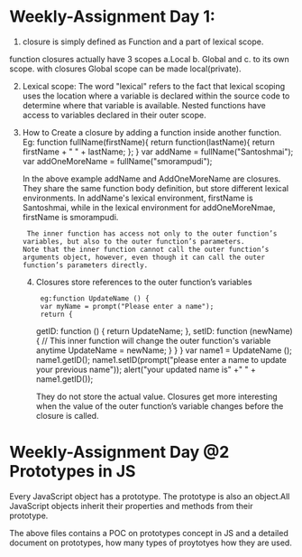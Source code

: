 
# Weekly-Assignment Day 1:
1. closure is simply defined as Function and a part of lexical scope.

function closures actually have 3 scopes a.Local b. Global and c. to its own scope.
with closures Global scope can be made local(private).

2. Lexical scope:
	The word "lexical" refers to the fact that lexical scoping uses the location where a variable is declared within the source code to determine where that variable is available. Nested functions have access to variables declared in their outer scope.
	
3. How to Create a closure
	by adding a function inside another function.
	Eg: function fullName(firstName){
					return function(lastName){
					return firstName + " " + lastName;
				};
			}
		var addName =  fullName("Santoshmai");
		var addOneMoreName = fullName("smorampudi");
	
	In the above example addName and AddOneMoreName are closures.
	They share the same function body definition, but store different lexical environments. In addName's lexical environment, 		firstName is Santoshmai, while in the lexical environment for addOneMoreNmae, firstName is smorampudi.
	
		The inner function has access not only to the outer function’s variables, but also to the outer function’s parameters. 				Note that the inner function cannot call the outer function’s arguments object, however, even though it can call the outer 		 function’s parameters directly.
	
	4. Closures store references to the outer function’s variables
		
			eg:function UpdateName () {
    		var myName = prompt("Please enter a name");
    		return {
        getID: function ()  {
            return UpdateName;
        		},
        setID: function (newName)  {
            // This inner function will change the outer function's variable anytime
            UpdateName = newName;
        	}
   		 }
		}
		var name1 = UpdateName (); 
		name1.getID(); 
		name1.setID(prompt("please enter a name to update your previous name")); 
		alert("your updated name is" +" " + name1.getID()); 
		
		They do not store the actual value. Closures get more interesting when the value of the outer function’s variable 			changes before the closure is called. 
		
# Weekly-Assignment Day @2 Prototypes in JS
Every JavaScript object has a prototype. The prototype is also an object.All JavaScript objects inherit their 
properties and methods from their prototype.

  The above files contains a POC on prototypes concept in JS 
  and a detailed document on prototypes, how many types of proytotyes how they are used.
